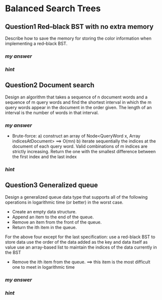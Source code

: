 # Balanced Search Trees
## Question1 Red–black BST with no extra memory
Describe how to save the memory for storing the color information when implementing a red–black BST.

### *my answer*

### *hint*

## Question2 Document search
Design an algorithm that takes a sequence of n document words and a sequence of m query words
and find the shortest interval in which the m query words appear in the document in the order given.
The length of an interval is the number of words in that interval.

### *my answer*
* Brute-force:
    a) construct an array of Node<QueryWord x, Array indicesAtDocument> ==> O(mn)
    b) iterate sequentially the indices at the document of each query word.
       Valid combinations of m indices are strictly increasing. Return the one with
       the smallest difference between the first index and the last index 
       


### *hint*

## Question3 Generalized queue
Design a generalized queue data type that supports all of the following operations
in logarithmic time (or better) in the worst case.

* Create an empty data structure.
* Append an item to the end of the queue.
* Remove an item from the front of the queue.
* Return the ith item in the queue.

For the above four except for the last specification:
use a red-black BST to store data
use the order of the data added as the key and data itself as value
use an array-based list to maintain the indices of the data currently in the BST

* Remove the ith item from the queue.
==> this item is the most difficult one to meet in logarithmic time

### *my answer*


### *hint*
